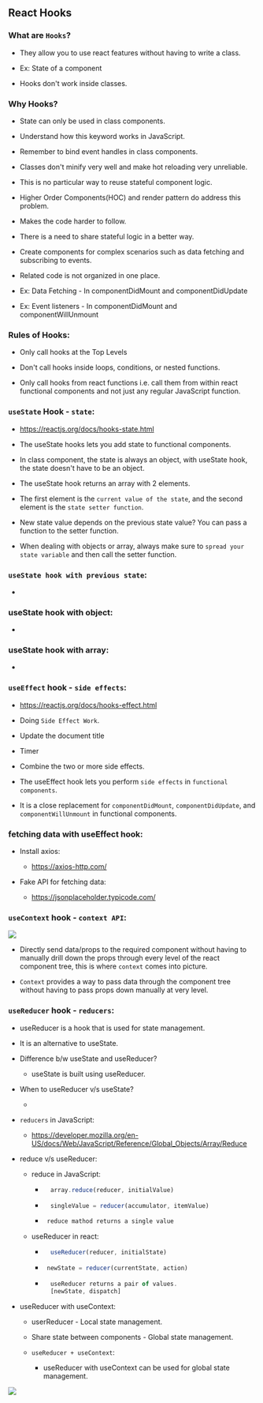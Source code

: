 ## React Hooks

### What are ```Hooks```?

- They allow you to use react features without having to write a class.

- Ex: State of a component

- Hooks don't work inside classes.

### Why Hooks?

- State can only be used in class components.

- Understand how this keyword works in JavaScript.

- Remember to bind event handles in class components.

- Classes don't minify very well and make hot reloading very unreliable.

- This is no particular way to reuse stateful component logic.

- Higher Order Components(HOC) and render pattern do address this problem.

- Makes the code harder to follow.

- There is a need to share stateful logic in a better way.

- Create components for complex scenarios such as data fetching and subscribing to events.

- Related code is not organized in one place.

- Ex: Data Fetching - In componentDidMount and componentDidUpdate

- Ex: Event listeners - In componentDidMount and componentWillUnmount

### Rules of Hooks:

- Only call hooks at the Top Levels

- Don't call hooks inside loops, conditions, or nested functions.

- Only call hooks from react functions i.e. call them from within react functional components and not just any regular JavaScript function.

### ```useState``` Hook - ```state```:

- https://reactjs.org/docs/hooks-state.html

- The useState hooks lets you add state to functional components.

- In class component, the state is always an object, with useState hook, the state doesn't have to be an object.

- The useState hook returns an array with 2 elements.

- The first element is the ```current value of the state```, and the second element is the ```state setter function```.

- New state value depends on the previous state value? You can pass a function to the setter function.

- When dealing with objects or array, always make sure to ```spread your state variable``` and then call the setter function.

### ```useState hook with previous state```:

- 

### useState hook with object:

- 

### useState hook with array:

- 

### ```useEffect``` hook - ```side effects```:

- https://reactjs.org/docs/hooks-effect.html

- Doing ```Side Effect Work```.

- Update the document title

- Timer

- Combine the two or more side effects.

- The useEffect hook lets you perform ```side effects``` in ```functional components```.

- It is a close replacement for ```componentDidMount```, ```componentDidUpdate```, and ```componentWillUnmount``` in functional components.

### fetching data with useEffect hook:

- Install axios:

    - https://axios-http.com/

- Fake API for fetching data:

    - https://jsonplaceholder.typicode.com/

### ```useContext``` hook - ```context API```:

![]("./context.PNG")

- Directly send data/props to the required component without having to manually drill down the props through every level of the react component tree, this is where ```context``` comes into picture.

- ```Context``` provides a way to pass data through the component tree without having to pass props down manually at very level.

### ```useReducer``` hook - ```reducers```:

- useReducer is a hook that is used for state management.

- It is an alternative to useState.

- Difference b/w useState and useReducer?

    - useState is built using useReducer.

- When to useReducer v/s useState?

    - 

- ```reducers``` in JavaScript:

    - https://developer.mozilla.org/en-US/docs/Web/JavaScript/Reference/Global_Objects/Array/Reduce

- reduce v/s useReducer:

    - reduce in JavaScript:

        - ```JavaScript
            array.reduce(reducer, initialValue)
          ```
        - ```JavaScript
            singleValue = reducer(accumulator, itemValue)
          ```
        - ```JavaScript
           reduce mathod returns a single value
          ```
    
    - useReducer in react:

        - ```JavaScript
            useReducer(reducer, initialState)
          ```
        - ```JavaScript
           newState = reducer(currentState, action)
          ```
        - ```JavaScript
            useReducer returns a pair of values.
            [newState, dispatch]
          ```
- useReducer with useContext:

    - userReducer - Local state management.

    - Share state between components - Global state management.

    - ```useReducer + useContext```:

        - useReducer with useContext can be used for global state management.

![]("./UseReducerWithUseContext.PNG")